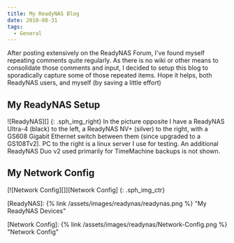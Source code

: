 ```yaml
---
title: My ReadyNAS Blog
date: 2010-08-31
tags:
  - General
---
```


After posting extensively on the ReadyNAS Forum, I've found myself repeating comments quite regularly. As there is no wiki or other means to consolidate those comments and input, I decided to setup this blog to sporadically capture some of those repeated items. Hope it helps, both ReadyNAS users, and myself (by saving a little effort)

## My ReadyNAS Setup

![ReadyNAS][]
{: .sph_img_right}
In the picture opposite I have a ReadyNAS Ultra-4 (black) to the left, a ReadyNAS NV+ (silver) to the right, with a GS608 Gigabit Ethernet switch between them (since upgraded to a GS108Tv2). PC to the right is a linux server I use for testing. An additional ReadyNAS Duo v2 used primarily for TimeMachine backups is not shown.

## My Network Config

[![Network Config][]][Network Config]
{: .sph_img_ctr}

[ReadyNAS]:       {% link /assets/images/readynas/readynas.png %} "My ReadyNAS Devices"

[Network Config]: {% link /assets/images/readynas/Network-Config.png %} "Network Config"


